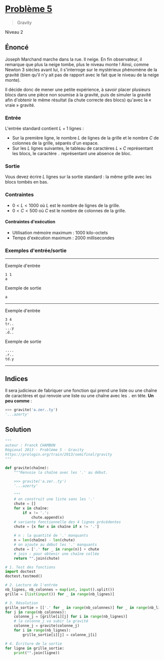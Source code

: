 # [Problème 5](https://prologin.org/train/2013/semifinal/gravity)
> Gravity

Niveau 2

## Énoncé

Joseph Marchand marche dans la rue. Il neige. En fin observateur, il remarque que plus la neige tombe, plus le niveau monte ! Ainsi, comme Newton 3 siècles avant lui, il s'interroge sur le mystérieux phénomène de la gravité (bien qu'il n'y ait pas de rapport avec le fait que le niveau de la neige monte).

Il décide donc de mener une petite expérience, à savoir placer plusieurs blocs dans une pièce non soumise à la gravité, puis de simuler la gravité afin d'obtenir le même résultat (la chute correcte des blocs) qu'avec la « vraie » gravité.

### Entrée

L'entrée standard contient $L + 1$ lignes :

+ Sur la première ligne, le nombre $L$ de lignes de la grille et le nombre $C$ de colonnes de la grille, séparés d'un espace.
+ Sur les $L$ lignes suivantes, le tableau de caractères $L × C$ représentant les blocs, le caractère `.` représentant une absence de bloc.

### Sortie

Vous devez écrire $L$ lignes sur la sortie standard : la même grille avec les blocs tombés en bas.

### Contraintes

+ $0 < L < 1000$ où $L$ est le nombre de lignes de la grille.
+ $0 < C < 500$ où $C$ est le nombre de colonnes de la grille.

#### Contraintes d'exécution

+ Utilisation mémoire maximum : 1000 kilo-octets
+ Temps d'exécution maximum : 2000 millisecondes

### Exemples d'entrée/sortie

---

Exemple d'entrée

    1 1
    a

Exemple de sortie

    a

---

Exemple d'entrée

    3 4
    tr..
    ...y
    .d..

Exemple de sortie

    ....
    .r..
    td.y

---

## Indices

Il sera judicieux de fabriquer une fonction qui prend une liste ou une chaîne de caractères et qui renvoie une liste ou une chaîne avec les `.` en tête. **Un peu comme** :
```python
>>> gravite('a.zer..ty')
'...azerty'
```

## Solution

```python
"""
auteur : Franck CHAMBON
Régional 2013 - Problème 5 - Gravity
https://prologin.org/train/2013/semifinal/gravity
"""

def gravite(chaîne):
    """Renvoie la chaîne avec les '.' au début.

    >>> gravite('a.zer..ty')
    '...azerty'

    """
    # on construit une liste sans les '.'
    chute = []
    for x in chaîne:
        if x != '.':
            chute.append(x)
    # variante fonctionnelle des 4 lignes précédentes
    chute = [x for x in chaîne if x != '.']
    
    # n : la quantité de '.' manquants
    n = len(chaîne) - len(chute)
    # on ajoute au début les '.' manquants
    chute = ['.' for _ in range(n)] + chute
    # join : pour obtenir une chaîne collée
    return "".join(chute)

# 1. Test des fonctions
import doctest
doctest.testmod()

# 2. Lecture de l'entrée
nb_lignes, nb_colonnes = map(int, input().split())
grille = [list(input()) for _ in range(nb_lignes)]

# 3. Résolution
grille_sortie = [['.' for _ in range(nb_colonnes)] for _ in range(nb_lignes)]
for j in range(nb_colonnes):
    colonne_j = [grille[i][j] for i in range(nb_lignes)]
    # la colonne_j va subir la gravité
    colonne_j = gravite(colonne_j)
    for i in range(nb_lignes):
        grille_sortie[i][j] = colonne_j[i]

# 4. Écriture de la sortie
for ligne in grille_sortie:
    print("".join(ligne))
```
